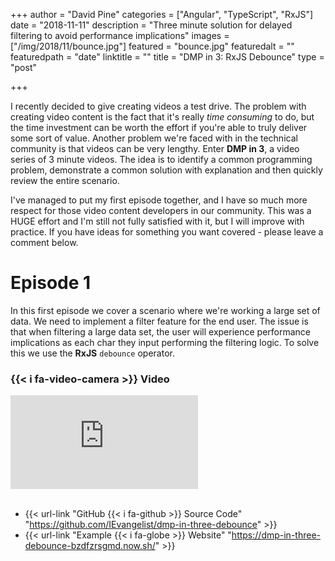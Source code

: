 +++
author = "David Pine"
categories = ["Angular", "TypeScript", "RxJS"]
date = "2018-11-11"
description = "Three minute solution for delayed filtering to avoid performance implications"
images = ["/img/2018/11/bounce.jpg"]
featured = "bounce.jpg"
featuredalt = ""
featuredpath = "date"
linktitle = ""
title = "DMP in 3: RxJS Debounce"
type = "post"

+++

I recently decided to give creating videos a test drive. The problem with creating video content is the fact that it's really _time consuming_ to do, but the time investment can be worth the effort if you're able to truly deliver some sort of value. Another problem we're faced with in the technical community is that videos can be very lengthy. Enter __DMP in 3__, a video series of 3 minute videos. The idea is to identify a common programming problem, demonstrate a common solution with explanation and then quickly review the entire scenario.

I've managed to put my first episode together, and I have so much more respect for those video content developers in our community. This was a HUGE effort and I'm still not fully satisfied with it, but I will improve with practice. If you have ideas for something you want covered - please leave a comment below.

# Episode 1

In this first episode we cover a scenario where we're working a large set of data. We need to implement a filter feature for the end user. The issue is that when filtering a large data set, the user will experience performance implications as each char they input performing the filtering logic. To solve this we use the __RxJS__ `debounce` operator.

### {{< i fa-video-camera >}} Video

<div class="iframe_container">
    <iframe src="https://www.youtube.com/embed/z-kYoR1cqSM" frameborder="0" allow="accelerometer; autoplay; encrypted-media; gyroscope; picture-in-picture" allowfullscreen></iframe>
</div>
<br/>

 - {{< url-link "GitHub {{< i fa-github >}} Source Code" "https://github.com/IEvangelist/dmp-in-three-debounce" >}} 
 - {{< url-link "Example  {{< i fa-globe >}} Website" "https://dmp-in-three-debounce-bzdfzrsgmd.now.sh/" >}}